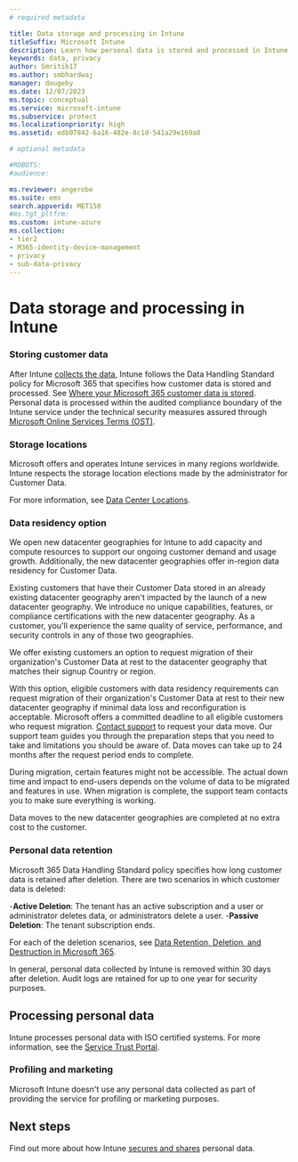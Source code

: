```yaml
---
# required metadata

title: Data storage and processing in Intune
titleSuffix: Microsoft Intune
description: Learn how personal data is stored and processed in Intune.
keywords: data, privacy
author: Smritib17
ms.author: smbhardwaj
manager: dougeby
ms.date: 12/07/2023
ms.topic: conceptual
ms.service: microsoft-intune
ms.subservice: protect
ms.localizationpriority: high
ms.assetid: edb07842-6a16-482e-8c1d-541a29e169a8

# optional metadata

#ROBOTS:
#audience:

ms.reviewer: angerobe
ms.suite: ems
search.appverid: MET150
#ms.tgt_pltfrm:
ms.custom: intune-azure
ms.collection:
- tier2
- M365-identity-device-management
- privacy
- sub-data-privacy
---
```


# Data storage and processing in Intune

### Storing customer data

After Intune [collects the data](privacy-data-collect.md), Intune follows the Data Handling Standard policy for Microsoft 365 that specifies how customer data is stored and processed. See [Where your Microsoft 365 customer data is stored](/microsoft-365/enterprise/o365-data-locations). Personal data is processed within the audited compliance boundary of the Intune service under the technical security measures assured through [Microsoft Online Services Terms (OST)](https://www.microsoftvolumelicensing.com/DocumentSearch.aspx?Mode=3&DocumentTypeId=46).

### Storage locations

Microsoft offers and operates Intune services in many regions worldwide. Intune respects the storage location elections made by the administrator for Customer Data.

For more information, see [Data Center Locations](/microsoft-365/enterprise/o365-data-locations?view=o365-worldwide#data-center-locations&preserve-view=true).

### Data residency option

We open new datacenter geographies for Intune to add capacity and compute resources to support our ongoing customer demand and usage growth. Additionally, the new datacenter geographies offer in-region data residency for Customer Data. 

Existing customers that have their Customer Data stored in an already existing datacenter geography aren't impacted by the launch of a new datacenter geography. We introduce no unique capabilities, features, or compliance certifications with the new datacenter geography. As a customer, you'll experience the same quality of service, performance, and security controls in any of those two geographies.

We offer existing customers an option to request migration of their organization's Customer Data at rest to the datacenter geography that matches their signup Country or region.

With this option, eligible customers with data residency requirements can request migration of their organization's Customer Data at rest to their new datacenter geography if minimal data loss and reconfiguration is acceptable. Microsoft offers a committed deadline to all eligible customers who request migration. [Contact support](../../get-support.md) to request your data move. Our support team guides you through the preparation steps that you need to take and limitations you should be aware of. Data moves can take up to 24 months after the request period ends to complete.

During migration, certain features might not be accessible. The actual down time and impact to end-users depends on the volume of data to be migrated and features in use. When migration is complete, the support team contacts you to make sure everything is working.

Data moves to the new datacenter geographies are completed at no extra cost to the customer.


### Personal data retention

Microsoft 365 Data Handling Standard policy specifies how long customer data is retained after deletion. There are two scenarios in which customer data is deleted:

-**Active Deletion**: The tenant has an active subscription and a user or administrator deletes data, or administrators delete a user.
-**Passive Deletion**: The tenant subscription ends.

For each of the deletion scenarios, see [Data Retention, Deletion, and Destruction in Microsoft 365](/microsoft-365/enterprise/microsoft-365-data-retention-deletion-and-destruction-overview?view=o365-worldwide&preserve-view=true).  

In general, personal data collected by Intune is removed within 30 days after deletion. Audit logs are retained for up to one year for security purposes.

## Processing personal data

Intune processes personal data with ISO certified systems. For more information, see the [Service Trust Portal](https://www.microsoft.com/en-us/TrustCenter/stp).

### Profiling and marketing

Microsoft Intune doesn't use any personal data collected as part of providing the service for profiling or marketing purposes. 

## Next steps

Find out more about how Intune [secures and shares](privacy-data-secure-share.md) personal data.
